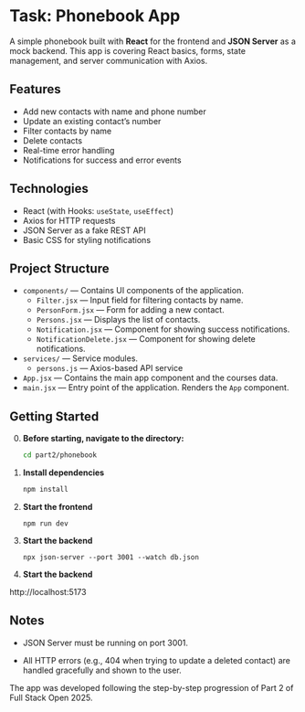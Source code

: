 # Task: Phonebook App

A simple phonebook built with **React** for the frontend and **JSON Server** as a mock backend. This app is covering React basics, forms, state management, and server communication with Axios.

## Features

- Add new contacts with name and phone number
- Update an existing contact’s number
- Filter contacts by name
- Delete contacts
- Real-time error handling
- Notifications for success and error events

## Technologies

- React (with Hooks: `useState`, `useEffect`)
- Axios for HTTP requests
- JSON Server as a fake REST API
- Basic CSS for styling notifications

## Project Structure
- `components/` — Contains UI components of the application.
  - `Filter.jsx` — Input field for filtering contacts by name.
  - `PersonForm.jsx` — Form for adding a new contact.
  - `Persons.jsx` — Displays the list of contacts.
  - `Notification.jsx` — Component for showing success notifications.
  - `NotificationDelete.jsx` — Component for showing delete notifications.
- `services/` — Service modules.
    - `persons.js` — Axios-based API service
- `App.jsx` — Contains the main app component and the courses data.
- `main.jsx` — Entry point of the application. Renders the `App` component.

## Getting Started

0. **Before starting, navigate to the directory:**
    ```bash
   cd part2/phonebook
   ```

1. **Install dependencies**
   ```bash
   npm install
   ```

2. **Start the frontend**
    ```
   npm run dev
   ```

3. **Start the backend**
    ```
   npx json-server --port 3001 --watch db.json
   ```
4. **Start the backend**

http://localhost:5173

## Notes

- JSON Server must be running on port 3001.

- All HTTP errors (e.g., 404 when trying to update a deleted contact) are handled gracefully and shown to the user.

The app was developed following the step-by-step progression of Part 2 of Full Stack Open 2025.